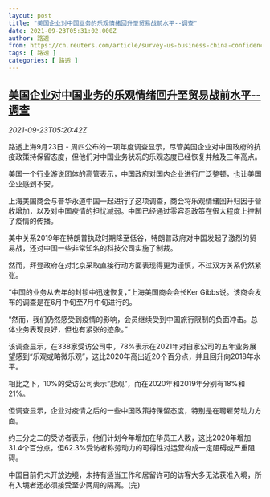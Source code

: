 ```yaml
---
layout: post
title: "美国企业对中国业务的乐观情绪回升至贸易战前水平--调查"
date: 2021-09-23T05:31:02.000Z
author: 路透
from: https://cn.reuters.com/article/survey-us-business-china-confidence-0923-idCNKBS2GJ094
tags: [ 路透 ]
categories: [ 路透 ]
---
```

<!--1632375062000-->
[美国企业对中国业务的乐观情绪回升至贸易战前水平--调查](https://cn.reuters.com/article/survey-us-business-china-confidence-0923-idCNKBS2GJ094)
------

<div>
<div><i>2021-09-23T05:20:42Z</i></div><p>路透上海9月23日 - 周四公布的一项年度调查显示，尽管美国企业对中国政府的抗疫政策持保留态度，但他们对中国业务状况的乐观态度已经恢复并触及三年高点。</p><p>美国一个行业游说团体的高管表示，中国政府对国内企业进行广泛整顿，也让美国企业感到不安。</p><p>上海美国商会与普华永道中国一起进行了这项调查，商会将乐观情绪回升归因于营收增加，以及对中国疫情的担忧减弱。中国已经通过零容忍政策在很大程度上控制了疫情的传播。</p><p>美中关系2019年在特朗普执政时期降至低谷，特朗普政府对中国发起了激烈的贸易战，还对中国一些非常知名的科技公司实施了制裁。</p><p>然而，拜登政府在对北京采取直接行动方面表现得更为谨慎，不过双方关系仍然紧张。</p><p>“中国的业务从去年的封锁中迅速恢复，”上海美国商会会长Ker Gibbs说。该商会发布的调查是在6月中旬至7月中旬进行的。</p><p>“然而，我们仍然感受到疫情的影响，会员继续受到中国旅行限制的负面冲击。总体业务表现良好，但也有紧张的迹象。”</p><p>该调查显示，在338家受访公司中，78%表示在2021年对自家公司的五年业务展望感到“乐观或略微乐观”，这比2020年高出近20个百分点，并且回升向2018年水平。</p><p>相比之下，10%的受访公司表示“悲观”，而在2020年和2019年分别有18%和21%。</p><p>但调查显示，企业对疫情之后的一些中国政策持保留态度，特别是在聘雇劳动力方面。</p><p>约三分之二的受访者表示，他们计划今年增加在华员工人数，这比2020年增加31.4个百分点，但62.3%受访者称劳动力的可得性对运营构成一定阻碍或严重阻碍。</p><p>中国目前仍未开放边境，未持有适当工作和居留许可的访客大多无法获准入境，所有入境者还必须接受至少两周的隔离。(完)</p>
</div>

